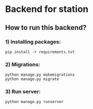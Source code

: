 # Backend for station

## How to run this backend?

### 1) Installing packages:
`pip install -r requirements.txt`

### 2) Migrations:
`python manage.py makemigrations`<br>
`python manage.py migrate`

### 3) Run server:
`python manage.py runserver`
